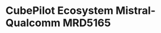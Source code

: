 # CubePilot Ecosystem Mistral-Qualcomm MRD5165

<figure><img src="../.gitbook/assets/CubePilot-Ecosystem-Mistral-Qualcomm-MRD5165（RGB-4098x5464dpi).jpg" alt=""><figcaption></figcaption></figure>
